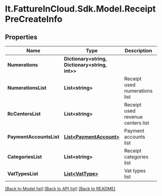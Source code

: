 # It.FattureInCloud.Sdk.Model.ReceiptPreCreateInfo

## Properties

Name | Type | Description | Notes
------------ | ------------- | ------------- | -------------
**Numerations** | **Dictionary&lt;string, Dictionary&lt;string, int&gt;&gt;** |  | [optional] 
**NumerationsList** | **List&lt;string&gt;** | Receipt used numerations list | [optional] 
**RcCentersList** | **List&lt;string&gt;** | Receipt used revenue centers list | [optional] 
**PaymentAccountsList** | [**List&lt;PaymentAccount&gt;**](PaymentAccount.md) | Payment accounts list | [optional] 
**CategoriesList** | **List&lt;string&gt;** | Receipt categories list | [optional] 
**VatTypesList** | [**List&lt;VatType&gt;**](VatType.md) | Vat types list | [optional] 

[[Back to Model list]](../../README.md#documentation-for-models) [[Back to API list]](../../README.md#documentation-for-api-endpoints) [[Back to README]](../../README.md)

